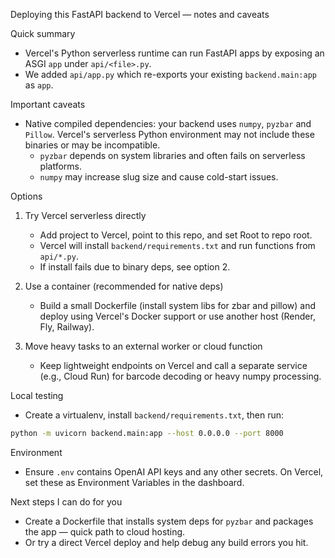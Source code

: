 Deploying this FastAPI backend to Vercel — notes and caveats

Quick summary

-   Vercel's Python serverless runtime can run FastAPI apps by exposing an ASGI `app` under `api/<file>.py`.
-   We added `api/app.py` which re-exports your existing `backend.main:app` as `app`.

Important caveats

-   Native compiled dependencies: your backend uses `numpy`, `pyzbar` and `Pillow`. Vercel's serverless Python environment may not include these binaries or may be incompatible.
    -   `pyzbar` depends on system libraries and often fails on serverless platforms.
    -   `numpy` may increase slug size and cause cold-start issues.

Options

1. Try Vercel serverless directly

    - Add project to Vercel, point to this repo, and set Root to repo root.
    - Vercel will install `backend/requirements.txt` and run functions from `api/*.py`.
    - If install fails due to binary deps, see option 2.

2. Use a container (recommended for native deps)

    - Build a small Dockerfile (install system libs for zbar and pillow) and deploy using Vercel's Docker support or use another host (Render, Fly, Railway).

3. Move heavy tasks to an external worker or cloud function
    - Keep lightweight endpoints on Vercel and call a separate service (e.g., Cloud Run) for barcode decoding or heavy numpy processing.

Local testing

-   Create a virtualenv, install `backend/requirements.txt`, then run:

```bash
python -m uvicorn backend.main:app --host 0.0.0.0 --port 8000
```

Environment

-   Ensure `.env` contains OpenAI API keys and any other secrets. On Vercel, set these as Environment Variables in the dashboard.

Next steps I can do for you

-   Create a Dockerfile that installs system deps for `pyzbar` and packages the app — quick path to cloud hosting.
-   Or try a direct Vercel deploy and help debug any build errors you hit.
